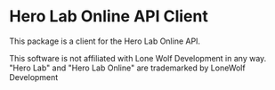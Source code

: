 # Hero Lab Online API Client

This package is a client for the Hero Lab Online API.

This software is not affiliated with Lone Wolf Development in any way. "Hero Lab" and "Hero Lab Online" are trademarked by LoneWolf Development